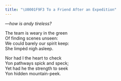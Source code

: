 ```yaml
---
title: "\U0001F9F3 To a Friend After an Expedition"
---
```


*—how is andy tireless?*

The team is weary in the green<br>
Of finding scenes unseen:<br>
We could barely our spirit keep:<br>
She limpèd nigh asleep.<br>

Nor had I the heart to check<br>
Yon pathways spick and speck;<br>
Yet had he the strength to seek<br>
Yon hidden mountain-peek.
